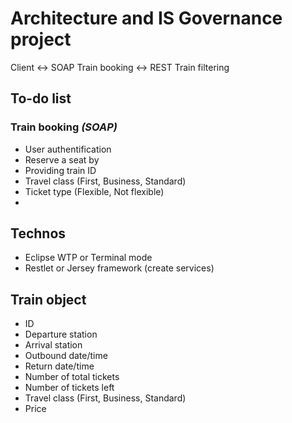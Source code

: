 # Architecture and IS Governance project

Client <-> SOAP Train booking <-> REST Train filtering

## To-do list

### Train booking *(SOAP)*

* User authentification
* Reserve a seat by
 * Providing train ID
 * Travel class (First, Business, Standard)
 * Ticket type (Flexible, Not flexible)
* 


## Technos

* Eclipse WTP or Terminal mode
* Restlet or Jersey framework (create services)

## Train object

* ID
* Departure station
* Arrival station
* Outbound date/time
* Return date/time
* Number of total tickets
* Number of tickets left
* Travel class (First, Business, Standard)
* Price